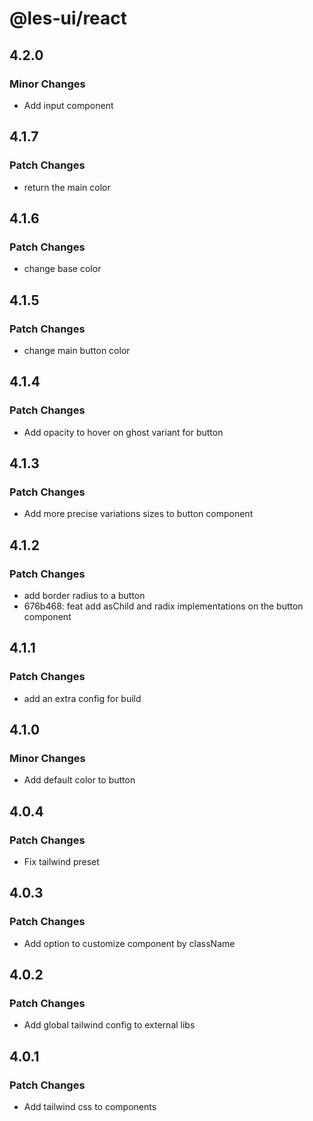 # @les-ui/react

## 4.2.0

### Minor Changes

- Add input component

## 4.1.7

### Patch Changes

- return the main color

## 4.1.6

### Patch Changes

- change base color

## 4.1.5

### Patch Changes

- change main button color

## 4.1.4

### Patch Changes

- Add opacity to hover on ghost variant for button

## 4.1.3

### Patch Changes

- Add more precise variations sizes to button component

## 4.1.2

### Patch Changes

- add border radius to a button
- 676b468: feat add asChild and radix implementations on the button component

## 4.1.1

### Patch Changes

- add an extra config for build

## 4.1.0

### Minor Changes

- Add default color to button

## 4.0.4

### Patch Changes

- Fix tailwind preset

## 4.0.3

### Patch Changes

- Add option to customize component by className

## 4.0.2

### Patch Changes

- Add global tailwind config to external libs

## 4.0.1

### Patch Changes

- Add tailwind css to components
